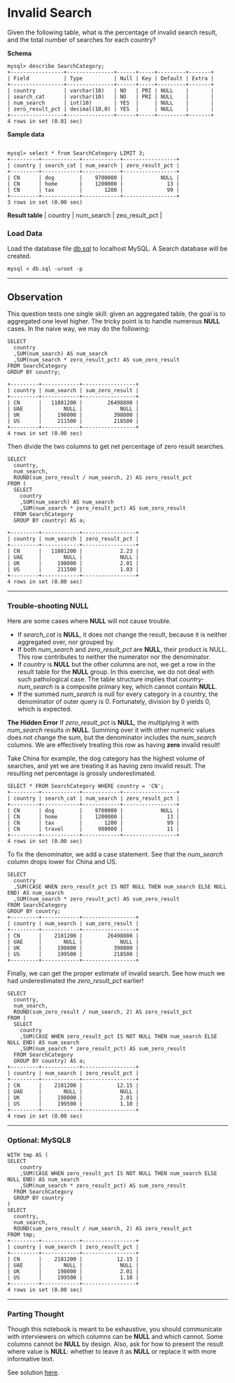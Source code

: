 # Invalid Search

Given the following table, what is the percentage of invalid search result, and the total number of searches for each country?

__Schema__
```
mysql> describe SearchCategory;
+-----------------+---------------+------+-----+---------+-------+
| Field           | Type          | Null | Key | Default | Extra |
+-----------------+---------------+------+-----+---------+-------+
| country         | varchar(10)   | NO   | PRI | NULL    |       |
| search_cat      | varchar(10)   | NO   | PRI | NULL    |       |
| num_search      | int(10)       | YES  |     | NULL    |       |
| zero_result_pct | decimal(10,0) | YES  |     | NULL    |       |
+-----------------+---------------+------+-----+---------+-------+
4 rows in set (0.01 sec)
```

__Sample data__
```

mysql> select * from SearchCategory LIMIT 3;
+---------+------------+------------+-----------------+
| country | search_cat | num_search | zero_result_pct |
+---------+------------+------------+-----------------+
| CN      | dog        |    9700000 |            NULL |
| CN      | home       |    1200000 |              13 |
| CN      | tax        |       1200 |              99 |
+---------+------------+------------+-----------------+
3 rows in set (0.00 sec)
```

__Result table__
| country | num_search | zeo_result_pct |


### Load Data
Load the database file [db.sql](db.sql) to localhost MySQL. A Search database will be created. 
```
mysql < db.sql -uroot -p
```

___
## Observation
This question tests one single skill: given an aggregated table, the goal is to aggregated one level higher. The tricky point is to handle numerous __NULL__ cases. In the naive way, we may do the following:

```
SELECT
  country
  ,SUM(num_search) AS num_search
  ,SUM(num_search * zero_result_pct) AS sum_zero_result
FROM SearchCategory
GROUP BY country;

+---------+------------+-----------------+
| country | num_search | sum_zero_result |
+---------+------------+-----------------+
| CN      |   11881200 |        26498800 |
| UAE     |       NULL |            NULL |
| UK      |     198000 |          398000 |
| US      |     211500 |          218500 |
+---------+------------+-----------------+
4 rows in set (0.00 sec)
```

Then divide the two columns to get net percentage of zero result searches.
```
SELECT
  country, 
  num_search,
  ROUND(sum_zero_result / num_search, 2) AS zero_result_pct
FROM (
  SELECT
    country
    ,SUM(num_search) AS num_search
    ,SUM(num_search * zero_result_pct) AS sum_zero_result
  FROM SearchCategory
  GROUP BY country) AS a;

+---------+------------+-----------------+
| country | num_search | zero_result_pct |
+---------+------------+-----------------+
| CN      |   11881200 |            2.23 |
| UAE     |       NULL |            NULL |
| UK      |     198000 |            2.01 |
| US      |     211500 |            1.03 |
+---------+------------+-----------------+
4 rows in set (0.00 sec)
```

___
### Trouble-shooting NULL
Here are some cases where __NULL__ will not cause trouble.
* If *search_cat* is __NULL__, it does not change the result, because it is neither aggregated over, nor grouped by.
* If both *num_search* and *zero_result_pct* are __NULL__, their product is NULL. This row contributes to neither the numerator nor the denominator.
* If *country* is __NULL__ but the other columns are not, we get a row in the result table for the __NULL__ group. In this exercise, we do not deal with such pathological case. The table structure implies that *country-num_search* is a composite primary key, which cannot contain __NULL__.
* If the summed *num_search* is null for every category in a country, the denominator of outer query is 0. Fortunately, division by 0 yields 0, which is expected.

__The Hidden Error__
If *zero_result_pct* is __NULL__, the multiplying it with *num_search* results in __NULL__. Summing over it with other numeric values does not change the sum, but the denominator includes the *num_search* columns. We are effectively treating this row as having __zero__ invalid result! 

Take China for example, the dog category has the highest volume of searches, and yet we are treating it as having zero invalid result. The resulting net percentage is grossly underestimated.

```
SELECT * FROM SearchCategory WHERE country = 'CN';
+---------+------------+------------+-----------------+
| country | search_cat | num_search | zero_result_pct |
+---------+------------+------------+-----------------+
| CN      | dog        |    9700000 |            NULL |
| CN      | home       |    1200000 |              13 |
| CN      | tax        |       1200 |              99 |
| CN      | travel     |     980000 |              11 |
+---------+------------+------------+-----------------+
4 rows in set (0.00 sec)
```

To fix the denominator, we add a case statement. See that the *num_search* column drops lower for China and US.
```
SELECT
  country
  ,SUM(CASE WHEN zero_result_pct IS NOT NULL THEN num_search ELSE NULL END) AS num_search
  ,SUM(num_search * zero_result_pct) AS sum_zero_result
FROM SearchCategory
GROUP BY country;
+---------+------------+-----------------+
| country | num_search | sum_zero_result |
+---------+------------+-----------------+
| CN      |    2181200 |        26498800 |
| UAE     |       NULL |            NULL |
| UK      |     198000 |          398000 |
| US      |     199500 |          218500 |
+---------+------------+-----------------+
```

Finally, we can get the proper estimate of invalid search. See how much we had underestimated the *zero_result_pct* earlier!
```
SELECT
  country, 
  num_search,
  ROUND(sum_zero_result / num_search, 2) AS zero_result_pct
FROM (
  SELECT
    country
    ,SUM(CASE WHEN zero_result_pct IS NOT NULL THEN num_search ELSE NULL END) AS num_search
    ,SUM(num_search * zero_result_pct) AS sum_zero_result
  FROM SearchCategory
  GROUP BY country) AS a;
+---------+------------+-----------------+
| country | num_search | zero_result_pct |
+---------+------------+-----------------+
| CN      |    2181200 |           12.15 |
| UAE     |       NULL |            NULL |
| UK      |     198000 |            2.01 |
| US      |     199500 |            1.10 |
+---------+------------+-----------------+
4 rows in set (0.00 sec)
```

___
### Optional: MySQL8
```
WITH tmp AS (
SELECT
    country
    ,SUM(CASE WHEN zero_result_pct IS NOT NULL THEN num_search ELSE NULL END) AS num_search
    ,SUM(num_search * zero_result_pct) AS sum_zero_result
  FROM SearchCategory
  GROUP BY country
)
SELECT
  country, 
  num_search,
  ROUND(sum_zero_result / num_search, 2) AS zero_result_pct
FROM tmp;
+---------+------------+-----------------+
| country | num_search | zero_result_pct |
+---------+------------+-----------------+
| CN      |    2181200 |           12.15 |
| UAE     |       NULL |            NULL |
| UK      |     198000 |            2.01 |
| US      |     199500 |            1.10 |
+---------+------------+-----------------+
4 rows in set (0.00 sec)
```

___
### Parting Thought
Though this notebook is meant to be exhaustive, you should communicate with interviewers on which columns can be __NULL__ and which cannot. Some columns cannot be __NULL__ by design. Also, ask for how to present the result where value is __NULL__: whether to leave it as __NULL__ or replace it with more informative text.

See solution [here](solution.sql).